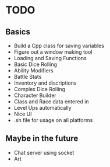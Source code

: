 # TODO #


## Basics ##
- Build a Cpp class for saving variables
- Figure out a window making tool
- Loading and Saving Functions
- Basic Dice Rolling
- Ability Modifiers
- Battle Stats
- Inventory and discriptions
- Complex Dice Rolling
- Character Builder
- Class and Race data entered in
- Level Ups automatically
- Nice UI
- .sh file for usage on all platforms

## Maybe in the future ##
- Chat server using socket
- Art
